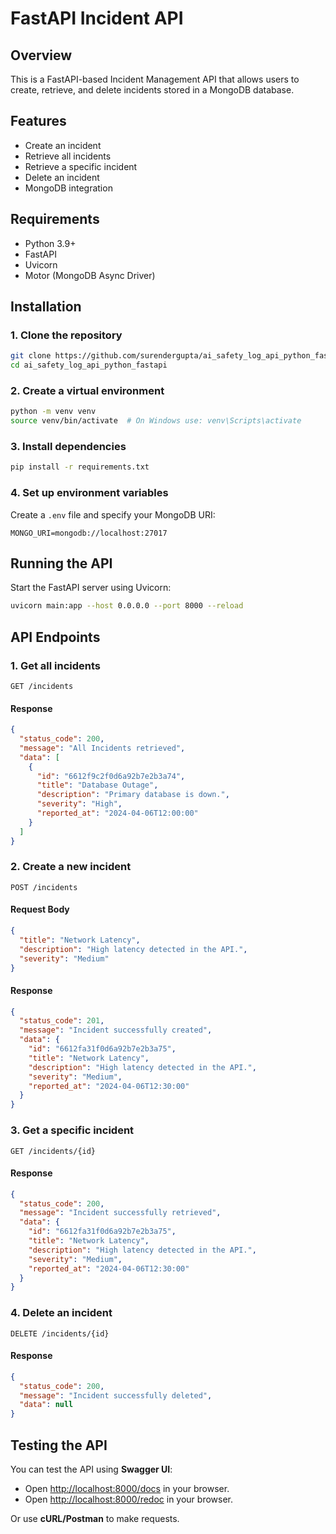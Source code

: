 # FastAPI Incident API

## Overview
This is a FastAPI-based Incident Management API that allows users to create, retrieve, and delete incidents stored in a MongoDB database.

## Features
- Create an incident
- Retrieve all incidents
- Retrieve a specific incident
- Delete an incident
- MongoDB integration

## Requirements
- Python 3.9+
- FastAPI
- Uvicorn
- Motor (MongoDB Async Driver)

## Installation
### 1. Clone the repository
```bash
git clone https://github.com/surendergupta/ai_safety_log_api_python_fastapi.git
cd ai_safety_log_api_python_fastapi
```

### 2. Create a virtual environment
```bash
python -m venv venv
source venv/bin/activate  # On Windows use: venv\Scripts\activate
```

### 3. Install dependencies
```bash
pip install -r requirements.txt
```

### 4. Set up environment variables
Create a `.env` file and specify your MongoDB URI:
```
MONGO_URI=mongodb://localhost:27017
```

## Running the API
Start the FastAPI server using Uvicorn:
```bash
uvicorn main:app --host 0.0.0.0 --port 8000 --reload
```

## API Endpoints
### 1. Get all incidents
```http
GET /incidents
```
#### Response
```json
{
  "status_code": 200,
  "message": "All Incidents retrieved",
  "data": [
    {
      "id": "6612f9c2f0d6a92b7e2b3a74",
      "title": "Database Outage",
      "description": "Primary database is down.",
      "severity": "High",
      "reported_at": "2024-04-06T12:00:00"
    }
  ]
}
```

### 2. Create a new incident
```http
POST /incidents
```
#### Request Body
```json
{
  "title": "Network Latency",
  "description": "High latency detected in the API.",
  "severity": "Medium"
}
```
#### Response
```json
{
  "status_code": 201,
  "message": "Incident successfully created",
  "data": {
    "id": "6612fa31f0d6a92b7e2b3a75",
    "title": "Network Latency",
    "description": "High latency detected in the API.",
    "severity": "Medium",
    "reported_at": "2024-04-06T12:30:00"
  }
}
```

### 3. Get a specific incident
```http
GET /incidents/{id}
```
#### Response
```json
{
  "status_code": 200,
  "message": "Incident successfully retrieved",
  "data": {
    "id": "6612fa31f0d6a92b7e2b3a75",
    "title": "Network Latency",
    "description": "High latency detected in the API.",
    "severity": "Medium",
    "reported_at": "2024-04-06T12:30:00"
  }
}
```

### 4. Delete an incident
```http
DELETE /incidents/{id}
```
#### Response
```json
{
  "status_code": 200,
  "message": "Incident successfully deleted",
  "data": null
}
```

## Testing the API
You can test the API using **Swagger UI**:
- Open [http://localhost:8000/docs](http://localhost:8000/docs) in your browser.
- Open [http://localhost:8000/redoc](http://localhost:8000/redoc) in your browser.

Or use **cURL/Postman** to make requests.
